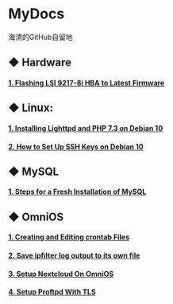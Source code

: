 # MyDocs
 海清的GitHub自留地



## ◆ Hardware

#### [1. Flashing LSI 9217-8i HBA to Latest Firmware](https://github.com/Haiqing-Xu/MyDocs/blob/main/Hardware/Flashing%20LSI%209217-8i%20HBA%20to%20Latest%20Firmware.md#1-flashing-lsi-9217-8i-hba-to-latest-firmware)



## ◆ Linux:

#### [1. Installing Lighttpd and PHP 7.3 on Debian 10](https://github.com/Haiqing-Xu/MyDocs/blob/main/Linux/Installing%20Lighttpd%20and%20PHP%207.3%20on%20Debian%2010.md)

#### [2. How to Set Up SSH Keys on Debian 10](https://github.com/Haiqing-Xu/MyDocs/blob/main/Linux/How%20to%20Set%20Up%20SSH%20Keys%20on%20Debian%2010.md#how-to-set-up-ssh-keys-on-debian-10)



## ◆ MySQL

#### [1. Steps for a Fresh Installation of MySQL](https://github.com/Haiqing-Xu/MyDocs/blob/main/MySQL/Steps%20for%20a%20Fresh%20Installation%20of%20MySQL.md#steps-for-a-fresh-installation-of-mysql)



## ◆ OmniOS

#### [1. Creating and Editing crontab Files](https://github.com/Haiqing-Xu/MyDocs/blob/main/OmniOS/Creating%20and%20Editing%20crontab%20Files.md#creating-and-editing-crontab-files)

#### [2. Save ipfilter log output to its own file](https://github.com/Haiqing-Xu/MyDocs/blob/main/OmniOS/Save%20ipfilter%20log%20output%20to%20its%20own%20file.md#%E5%A6%82%E4%BD%95%E8%AE%BE%E7%BD%AE%E5%92%8C%E6%9F%A5%E7%9C%8B-ipfilter-%E6%97%A5%E5%BF%97%E6%96%87%E4%BB%B6)

#### [3. Setup Nextcloud On OmniOS](https://github.com/Haiqing-Xu/MyDocs/blob/main/OmniOS/Setup%20Nextcloud%20On%20OmniOS.md#snoo)

#### [4. Setup Proftpd With TLS](https://github.com/Haiqing-Xu/MyDocs/blob/main/OmniOS/Setup%20Nextcloud%20On%20OmniOS.md#setup-nextcloud-on-omnios)